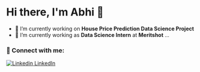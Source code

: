 # Hi there, I'm Abhi 👋 

- 🔭 I’m currently working on **House Price Prediction Data Science Project**
- 🌱 I’m currently working as **Data Science Intern** at **Meritshot** ...

### 🤝 Connect with me:

[![Linkedin](https://i.stack.imgur.com/gVE0j.png) LinkedIn](https://www.linkedin.com/in/abhishek-b-807b75219)

<br/>

<!-- ### 🔭 I'm currently working on

- Algerian forest fires project
-->

<!--
**abhichris63/abhichris63** is a ✨ _special_ ✨ repository because its `README.md` (this file) appears on your GitHub profile.

Here are some ideas to get you started:

- 🔭 I’m currently working on ...
- 🌱 I’m currently learning ...
- 👯 I’m looking to collaborate on ...
- 🤔 I’m looking for help with ...
- 💬 Ask me about ...
- 📫 How to reach me: ...
- 😄 Pronouns: ...
- ⚡ Fun fact: ...
-->
